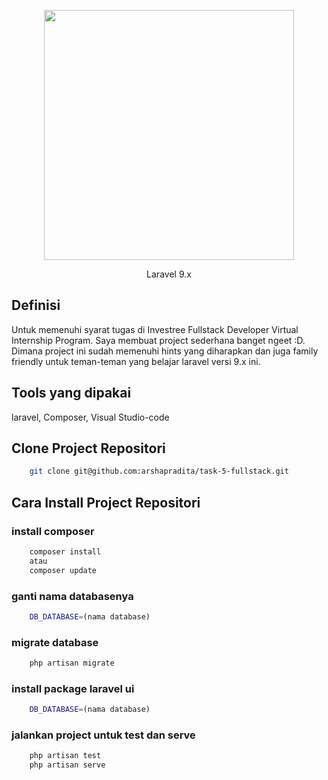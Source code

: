 <p align="center">
    <a href="https://laravel.com" target="_blank">
        <img src="https://raw.githubusercontent.com/laravel/art/master/logo-lockup/5%20SVG/2%20CMYK/1%20Full%20Color/laravel-logolockup-cmyk-red.svg" width="400">
    </a>
</p>
<p align="center">Laravel 9.x</p>

## Definisi

Untuk memenuhi syarat tugas di Investree Fullstack Developer Virtual Internship Program. Saya membuat project sederhana banget ngeet :D. Dimana project ini sudah memenuhi hints yang diharapkan dan juga family friendly untuk teman-teman yang belajar laravel versi 9.x ini.

## Tools yang dipakai

laravel, Composer, Visual Studio-code

## Clone Project Repositori

```bash
    git clone git@github.com:arshapradita/task-5-fullstack.git
```

## Cara Install Project Repositori

### install composer

```bash
    composer install
    atau
    composer update
```

### ganti nama databasenya

```bash
    DB_DATABASE=(nama database)
```

### migrate database

```bash
    php artisan migrate
```

### install package laravel ui

```bash
    DB_DATABASE=(nama database)
```

### jalankan project untuk test dan serve

```bash
    php artisan test
    php artisan serve

```

